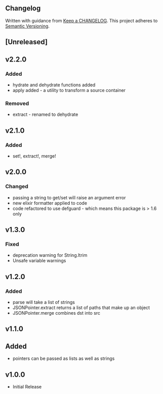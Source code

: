 ## Changelog
Written with guidance from [Keep a CHANGELOG](http://keepachangelog.com/).
This project adheres to [Semantic Versioning](http://semver.org/).

## [Unreleased]

## v2.2.0
### Added
- hydrate and dehydrate functions added
- apply added - a utility to transform a source container

### Removed
- extract - renamed to dehydrate


## v2.1.0
### Added
- set!, extract!, merge!


## v2.0.0
### Changed
- passing a string to get/set will raise an argument error
- new elixir formatter applied to code
- code refactored to use defguard - which means this package is > 1.6 only

## v1.3.0
### Fixed
- deprecation warning for String.ltrim
- Unsafe variable warnings

## v1.2.0
### Added
- parse will take a list of strings
- JSONPointer.extract returns a list of paths that make up an object 
- JSONPointer.merge combines dst into src

## v1.1.0
## Added
- pointers can be passed as lists as well as strings


## v1.0.0
* Initial Release
